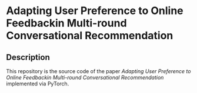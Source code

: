 # Adapting User Preference to Online Feedbackin Multi-round Conversational Recommendation

## Description

This repository is the source code of the paper *Adapting User Preference to Online Feedbackin Multi-round Conversational Recommendation* implemented via PyTorch.
